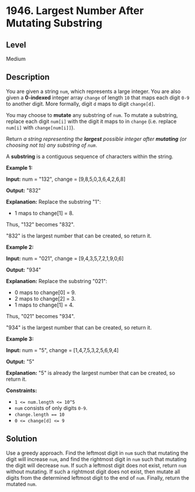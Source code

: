 # 1946. Largest Number After Mutating Substring
## Level
Medium

## Description
You are given a string `num`, which represents a large integer. You are also given a **0-indexed** integer array `change` of length `10` that maps each digit `0-9` to another digit. More formally, digit `d` maps to digit `change[d]`.

You may choose to **mutate** any substring of `num`. To mutate a substring, replace each digit `num[i]` with the digit it maps to in `change` (i.e. replace `num[i]` with `change[num[i]]`).

Return *a string representing the **largest** possible integer after **mutating** (or choosing not to) any substring of `num`*.

A **substring** is a contiguous sequence of characters within the string.

**Example 1:**

**Input:** num = "132", change = [9,8,5,0,3,6,4,2,6,8]

**Output:** "832"

**Explanation:** Replace the substring "1":
- 1 maps to change[1] = 8.

Thus, "132" becomes "832".

"832" is the largest number that can be created, so return it.

**Example 2:**

**Input:** num = "021", change = [9,4,3,5,7,2,1,9,0,6]

**Output:** "934"

**Explanation:** Replace the substring "021":
- 0 maps to change[0] = 9.
- 2 maps to change[2] = 3.
- 1 maps to change[1] = 4.

Thus, "021" becomes "934".

"934" is the largest number that can be created, so return it.

**Example 3:**

**Input:** num = "5", change = [1,4,7,5,3,2,5,6,9,4]

**Output:** "5"

**Explanation:** "5" is already the largest number that can be created, so return it.

**Constraints:**

* `1 <= num.length <= 10^5`
* `num` consists of only digits `0-9`.
* `change.length == 10`
* `0 <= change[d] <= 9`

## Solution
Use a greedy approach. Find the leftmost digit in `num` such that mutating the digit will increase `num`, and find the rightmost digit in `num` such that mutating the digit will decrease `num`. If such a leftmost digit does not exist, return `num` without mutating. If such a rightmost digit does not exist, then mutate all digits from the determined leftmost digit to the end of `num`. Finally, return the mutated `num`.
